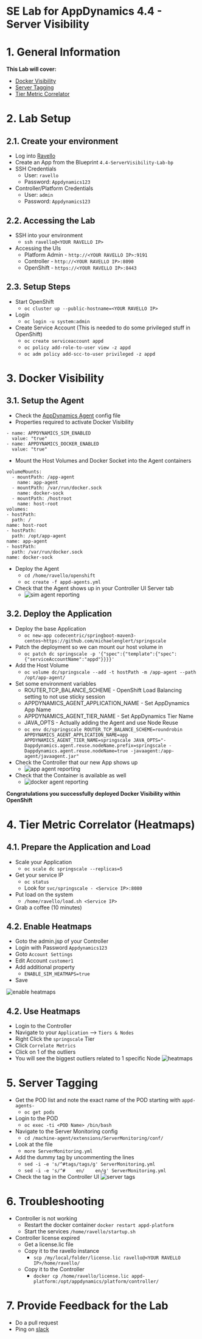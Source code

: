 SE Lab for AppDynamics 4.4 - Server Visibility
======
# 1. General Information
**This Lab will cover:**
* [Docker Visibility]
* [Server Tagging]
* [Tier Metric Correlator]

# 2. Lab Setup
## 2.1. Create your environment
* Log into [Ravello]
* Create an App from the Blueprint ```4.4-ServerVisibility-Lab-bp```
* SSH Credentials
  * User: ```ravello```
  * Password: ```Appdynamics123```
* Controller/Platform Credentials
  * User: ```admin```
  * Password: ```Appdynamics123```

## 2.2. Accessing the Lab
* SSH into your environment
  * ```ssh ravello@<YOUR RAVELLO IP>```
* Accessing the UIs
  * Platform Admin - ```http://<YOUR RAVELLO IP>:9191```
  * Controller - ```http://<YOUR RAVELLO IP>:8090```
  * OpenShift - ```https://<YOUR RAVELLO IP>:8443```

## 2.3. Setup Steps
* Start OpenShift
  * ```oc cluster up --public-hostname=<YOUR RAVELLO IP>```
* Login
  * ```oc login -u system:admin```
* Create Service Account (This is needed to do some privileged stuff in OpenShift)
  * ```oc create serviceaccount appd```
  * ```oc policy add-role-to-user view -z appd```
  * ```oc adm policy add-scc-to-user privileged -z appd```

# 3. Docker Visibility
## 3.1. Setup the Agent
* Check the [AppDynamics Agent] config file
* Properties required to activate Docker Visibility  

```
- name: APPDYNAMICS_SIM_ENABLED
  value: "true"
- name: APPDYNAMICS_DOCKER_ENABLED
  value: "true"
```
* Mount the Host Volumes and Docker Socket into the Agent containers

```
volumeMounts:
  - mountPath: /app-agent
    name: app-agent
  - mountPath: /var/run/docker.sock
    name: docker-sock
  - mountPath: /hostroot
    name: host-root
volumes:
- hostPath:
  path: /
name: host-root
- hostPath:
  path: /opt/app-agent
name: app-agent
- hostPath:
  path: /var/run/docker.sock
name: docker-sock
```
* Deploy the Agent
  * ```cd /home/ravello/openshift```
  * ```oc create -f appd-agents.yml```
* Check that the Agent shows up in your Controller UI Server tab
  * ![sim agent reporting](img/sim_agent_reporting.png)

## 3.2. Deploy the Application
* Deploy the base Application
  * ```oc new-app codecentric/springboot-maven3-centos~https://github.com/michaelenglert/springscale```
* Patch the deployment so we can mount our host volume in
  * ```oc patch dc springscale -p '{"spec":{"template":{"spec":{"serviceAccountName":"appd"}}}}'```
* Add the Host Volume
  * ```oc volume dc/springscale --add -t hostPath -m /app-agent --path /opt/app-agent/```
* Set some environment variables
  * ROUTER_TCP_BALANCE_SCHEME - OpenShift Load Balancing setting to not use sticky session
  * APPDYNAMICS_AGENT_APPLICATION_NAME - Set AppDynamics App Name
  * APPDYNAMICS_AGENT_TIER_NAME - Set AppDynamics Tier Name
  * JAVA_OPTS - Actually adding the Agent and use Node Reuse
  * ```oc env dc/springscale ROUTER_TCP_BALANCE_SCHEME=roundrobin APPDYNAMICS_AGENT_APPLICATION_NAME=app APPDYNAMICS_AGENT_TIER_NAME=springscale JAVA_OPTS="-Dappdynamics.agent.reuse.nodeName.prefix=springscale -Dappdynamics.agent.reuse.nodeName=true -javaagent:/app-agent/javaagent.jar"```
* Check the Controller that our new App shows up
  * ![app agent reporting](img/app_agent_reporting.png)
* Check that the Container is available as well
  * ![docker agent reporting](img/docker_agent_reporting.png)

**Congratulations you successfully deployed Docker Visibility within OpenShift**

# 4. Tier Metric Correlator (Heatmaps)
## 4.1. Prepare the Application and Load
* Scale your Application
  * ```oc scale dc springscale --replicas=5```
* Get your service IP
  * ```oc status```
  * Look for ```svc/springscale - <Service IP>:8080```
* Put load on the system
  * ```/home/ravello/load.sh <Service IP>```
* Grab a coffee (10 minutes)

## 4.2. Enable Heatmaps
* Goto the admin.jsp of your Controller
* Login with Password ```Appdynamics123```
* Goto ```Account Settings```
* Edit Account ```customer1```
* Add additional property
  * ```ENABLE_SIM_HEATMAPS=true```
* Save

![enable heatmaps](img/enable_heatmaps.png)

## 4.2. Use Heatmaps
* Login to the Controller
* Navigate to your ```Application``` --> ```Tiers & Nodes```
* Right Click the ```springscale``` Tier
* Click ```Correlate Metrics```
* Click on 1 of the outliers
* You will see the biggest outliers related to 1 specific Node
![heatmaps](img/heatmaps.png)

# 5. Server Tagging
* Get the POD list and note the exact name of the POD starting with ```appd-agents-```
  * ```oc get pods```
* Login to the POD
  * ```oc exec -ti <POD Name> /bin/bash```
* Navigate to the Server Monitoring config
  * ```cd /machine-agent/extensions/ServerMonitoring/conf/```
* Look at the file
  * ```more ServerMonitoring.yml```
* Add the dummy tag by uncommenting the lines
  * ```sed -i -e 's/^#tags/tags/g' ServerMonitoring.yml```
  * ```sed -i -e 's/^#    en/    en/g' ServerMonitoring.yml```
* Check the tag in the Controller UI
![server tags](img/server_tags.png)

# 6. Troubleshooting
* Controller is not working
  * Restart the docker container ```docker restart appd-platform```
  * Start the services ```/home/ravello/startup.sh```
* Controller license expired
  * Get a license.lic file
  * Copy it to the ravello instance
    * ```scp /my/local/folder/license.lic ravello@<YOUR RAVELLO IP>/home/ravello/```
  * Copy it to the Controller
    * ```docker cp /home/ravello/license.lic appd-platform:/opt/appdynamics/platform/controller/```

# 7. Provide Feedback for the Lab

* Do a pull request
* Ping on [slack]

[AppDynamics Agent]: /openshift/appd-agents.yml
[Tier Metric Correlator]: https://docs.appdynamics.com/display/latest/Tier+Metric+Correlator
[Server Tagging]: https://docs.appdynamics.com/display/latest/Server+Tagging
[Docker Visibility]: https://docs.appdynamics.com/display/latest/Integrated+Docker+Visibility
[ravello]: https://cloud.ravellosystems.com/
[slack]: https://appdynamics.slack.com/messages/@michael.englert
